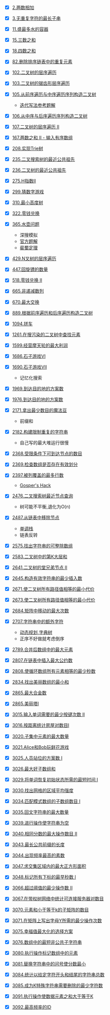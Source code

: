 - [x] [2.两数相加](https://leetcode.cn/problems/add-two-numbers/ )
- [x] [3.无重复字符的最长子串](https://leetcode.cn/problems/longest-substring-without-repeating-characters/ )
- [x] [11.盛最多水的容器](https://leetcode.cn/problems/container-with-most-water/)
- [x] [15.三数之和](https://leetcode.cn/problems/3sum)
- [x] [18.四数之和](https://leetcode.cn/problems/4sum)
- [x] [82.删除排序链表中的重复元素](https://leetcode.cn/problems/remove-duplicates-from-sorted-list-ii/ )
- [x] [102.二叉树的层序遍历](https://leetcode.cn/problems/binary-tree-level-order-traversal/)
- [x] [103.二叉树的锯齿形层序遍历](https://leetcode.cn/problems/binary-tree-zigzag-level-order-traversal/)
- [x] [105.从前序遍历与中序遍历序列构造二叉树](https://leetcode.cn/problems/construct-binary-tree-from-preorder-and-inorder-traversal/)

  - [迭代写法参考题解](https://leetcode.cn/problems/construct-binary-tree-from-preorder-and-inorder-traversal/solutions/255811/cong-qian-xu-yu-zhong-xu-bian-li-xu-lie-gou-zao-9/)

- [x] [106.从中序与后序遍历序列构造二叉树](https://leetcode.cn/problems/construct-binary-tree-from-inorder-and-postorder-traversal/)
- [x] [107.二叉树的层序遍历 II](https://leetcode.cn/problems/binary-tree-level-order-traversal-ii/)
- [x] [167.两数之和 II - 输入有序数组](https://leetcode.cn/problems/two-sum-ii-input-array-is-sorted/)
- [x] [208.实现Trie树](https://leetcode.cn/problems/implement-trie-prefix-tree/ )
- [x] [235.二叉搜索树的最近公共祖先](https://leetcode.cn/problems/lowest-common-ancestor-of-a-binary-search-tree/)
- [x] [236.二叉树的最近公共祖先](https://leetcode.cn/problems/lowest-common-ancestor-of-a-binary-tree/)
- [x] [275.H指数II](https://leetcode.cn/problems/h-index-ii/ )
- [x] [299.猜数字游戏](https://leetcode.cn/problems/bulls-and-cows/)
- [x] [310.最小高度树](https://leetcode.cn/problems/minimum-height-trees/)
- [x] [322.零钱兑换](https://leetcode.cn/problems/coin-change/)
- [x] [365.水壶问题](https://leetcode.cn/problems/number-of-boomerangs/ )

  - 深搜模拟
  - [官方题解](https://leetcode.cn/problems/water-and-jug-problem/solutions/161010/shui-hu-wen-ti-by-leetcode-solution/)
  - [裴蜀定理](https://baike.baidu.com/item/%E8%A3%B4%E8%9C%80%E5%AE%9A%E7%90%86)

- [x] [429.N叉树的层序遍历](https://leetcode.cn/problems/n-ary-tree-level-order-traversal/)
- [x] [447.回旋镖的数量](https://leetcode.cn/problems/number-of-boomerangs/)
- [x] [518.零钱兑换 II](https://leetcode.cn/problems/coin-change-ii/)
- [x] [665.非递减数列](https://leetcode.cn/problems/non-decreasing-array/)
- [x] [670.最大交换](https://leetcode.cn/problems/maximum-swap/)
- [x] [889.根据前序遍历和后序遍历构造二叉树](https://leetcode.cn/problems/construct-binary-tree-from-preorder-and-postorder-traversal/)
- [x] [1094.拼车](https://leetcode.cn/problems/car-pooling/)
- [x] [1261.在搜污染的二叉树中查找元素](https://leetcode.cn/problems/find-elements-in-a-contaminated-binary-tree/)
- [x] [1599.经营摩天轮的最大利润](https://leetcode.cn/problems/maximum-profit-of-operating-a-centennial-wheel/)
- [x] [1686.石子游戏VI](https://leetcode.cn/problems/stone-game-vi/)
- [x] [1690.石子游戏VII](https://leetcode.cn/problems/stone-game-vii/)

  - 记忆化搜索

- [x] [1969.到达目的地的方案数](https://leetcode.cn/problems/minimum-non-zero-product-of-the-array-elements)
- [x] [1976.到达目的地的方案数](https://leetcode.cn/problems/number-of-ways-to-arrive-at-destination/)
- [x] [2171.拿出最少数目的魔法豆](https://leetcode.cn/problems/removing-minimum-number-of-magic-beans/)

  - 前缀和

- [x] [2182.构建限制重复的字符串](https://leetcode.cn/problems/construct-string-with-repeat-limit/)

  - 自己写的最大堆运行很慢

- [x] [2368.受限条件下可到达节点的数目](https://leetcode.cn/problems/reachable-nodes-with-restrictions/)
- [x] [2369.检查数组是否存在有效划分](https://leetcode.cn/problems/check-if-there-is-a-valid-partition-for-the-array/)
- [x] [2397.被列覆盖的最多行数](https://leetcode.cn/problems/maximum-rows-covered-by-columns/)

    - [Gosper's Hack](https://zhuanlan.zhihu.com/p/360512296)

- [x] [2476.二叉搜索树最近节点查询](https://leetcode.cn/problems/closest-nodes-queries-in-a-binary-search-tree/)

  - 树可能不平衡,退化为O(n)

- [x] [2487.从链表中移除节点](https://leetcode.cn/problems/remove-nodes-from-linked-list/)

    - [单调栈](https://blog.csdn.net/qq_58035032/article/details/129581665)
    - 链表反转

- [x] [2575.找出字符串的可整除数组](https://leetcode.cn/problems/find-the-divisibility-array-of-a-string/)
- [x] [2583.二叉树中的第K大层和](https://leetcode.cn/problems/kth-largest-sum-in-a-binary-tree/)
- [x] [2641.二叉树的堂兄弟节点 II](https://leetcode.cn/problems/cousins-in-binary-tree-ii/)
- [x] [2645.构造有效字符串的最少插入数](https://leetcode.cn/problems/minimum-additions-to-make-valid-string/)
- [x] [2671.使二叉树所有路径值相等的最小代价](https://leetcode.cn/problems/frequency-tracker/description/)
- [x] [2673.使二叉树所有路径值相等的最小代价](https://leetcode.cn/problems/make-costs-of-paths-equal-in-a-binary-tree/)
- [x] [2684.矩阵中移动的最大次数](https://leetcode.cn/problems/maximum-number-of-moves-in-a-grid/)
- [x] [2707.字符串中的额外字符](https://leetcode.cn/problems/extra-characters-in-a-string/)

    - [动态规划,字典树](https://leetcode.cn/problems/extra-characters-in-a-string/solutions/2590667/zi-fu-chuan-zhong-de-e-wai-zi-fu-by-leet-f0lu/)
    - 正序不好做就考虑倒序

- [x] [2789.合并后数组中的最大元素](https://leetcode.cn/problems/largest-element-in-an-array-after-merge-operations/)
- [x] [2807.在链表中插入最大公约数](https://leetcode.cn/problems/insert-greatest-common-divisors-in-linked-list/)
- [x] [2808.使循环数组所有元素相等的最少秒数](https://leetcode.cn/problems/minimum-seconds-to-equalize-a-circular-array/)
- [x] [2834.找出美丽数组的最小和](https://leetcode.cn/problems/find-the-minimum-possible-sum-of-a-beautiful-array/)
- [x] [2865.最大合金数](https://leetcode.cn/problems/maximum-number-of-alloys/)
- [x] [2865.美丽塔I](https://leetcode.cn/problems/beautiful-towers-i/)
- [x] [3015.输入单词需要的最少按键次数 II](https://leetcode.cn/problems/minimum-number-of-pushes-to-type-word-ii/)
- [x] [3016.按距离统计房屋对数目I](https://leetcode.cn/problems/count-the-number-of-houses-at-a-certain-distance-i/)
- [x] [3020.子集中元素的最大数量](https://leetcode.cn/problems/find-the-maximum-number-of-elements-in-subset/)
- [x] [3021.Alice和Bob玩鲜花游戏](https://leetcode.cn/problems/alice-and-bob-playing-flower-game/)
- [x] [3025.人员站位的方案数 I](https://leetcode.cn/problems/find-the-number-of-ways-to-place-people-i/)
- [x] [3026.最大好子数组和](https://leetcode.cn/problems/maximum-good-subarray-sum/)
- [x] [3029.将单词恢复初始状态所需的最短时间 I](https://leetcode.cn/problems/minimum-time-to-revert-word-to-initial-state-i/)
- [x] [3030.找出网格的区域平均强度](https://leetcode.cn/problems/find-the-grid-of-region-average/)
- [x] [3034.匹配模式数组的子数组数目 I](https://leetcode.cn/problems/number-of-subarrays-that-match-a-pattern-i/)
- [x] [3035.回文字符串的最大数量](https://leetcode.cn/problems/maximum-palindromes-after-operations/)
- [x] [3039.进行操作使字符串为空](https://leetcode.cn/problems/apply-operations-to-make-string-empty/)
- [x] [3040.相同分数的最大操作数目 II](https://leetcode.cn/problems/maximum-number-of-operations-with-the-same-score-ii/)
- [x] [3043.最长公共前缀的长度](https://leetcode.cn/problems/find-the-length-of-the-longest-common-prefix/)
- [x] [3044.出现频率最高的素数](https://leetcode.cn/problems/most-frequent-prime/)
- [x] [3047.求交集区域内的最大正方形面积](https://leetcode.cn/problems/find-the-largest-area-of-square-inside-two-rectangles/)
- [x] [3048.标记所有下标的最早秒数 I](https://leetcode.cn/problems/earliest-second-to-mark-indices-i/)
- [x] [3066.超过阈值的最少操作数 II](https://leetcode.cn/problems/minimum-operations-to-exceed-threshold-value-ii/)
- [x] [3067.在带权树网络中统计可连接服务器对数目](https://leetcode.cn/problems/count-pairs-of-connectable-servers-in-a-weighted-tree-network/)
- [x] [3070.元素和小于等于k的子矩阵的数目](https://leetcode.cn/problems/count-submatrices-with-top-left-element-and-sum-less-than-k/)
- [x] [3071.在矩阵上写出字母Y所需的最少操作次数](https://leetcode.cn/problems/minimum-operations-to-write-the-letter-y-on-a-grid/)
- [x] [3075.幸福值最大化的选择方案](https://leetcode.cn/problems/maximize-happiness-of-selected-children/)
- [x] [3076.数组中的最短非公共子字符串](https://leetcode.cn/problems/shortest-uncommon-substring-in-an-array/)
- [x] [3080.执行操作标记数组中的元素](https://leetcode.cn/problems/mark-elements-on-array-by-performing-queries/)
- [x] [3081.替换字符串中的问号使分数最小](https://leetcode.cn/problems/replace-question-marks-in-string-to-minimize-its-value/)
- [x] [3084.统计以给定字符开头和结尾的字符串总数](https://leetcode.cn/problems/count-substrings-starting-and-ending-with-given-character/)
- [x] [3085.成为K特殊字符串需要删除的最少字符数](https://leetcode.cn/problems/minimum-deletions-to-make-string-k-special/)
- [x] [3091.执行操作使数据元素之和大于等于K](https://leetcode.cn/problems/apply-operations-to-make-sum-of-array-greater-than-or-equal-to-k/)
- [x] [3092.最高频率的ID](https://leetcode.cn/problems/most-frequent-ids/)
